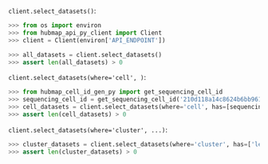 `client.select_datasets()`:
```python
>>> from os import environ
>>> from hubmap_api_py_client import Client
>>> client = Client(environ['API_ENDPOINT'])

>>> all_datasets = client.select_datasets()
>>> assert len(all_datasets) > 0

```

`client.select_datasets(where='cell', )`:
```python
>>> from hubmap_cell_id_gen_py import get_sequencing_cell_id
>>> sequencing_cell_id = get_sequencing_cell_id('210d118a14c8624b6bb9610a9062656e','AAACAACGAAACGTGG')
>>> cell_datasets = client.select_datasets(where='cell', has=[sequencing_cell_id])
>>> assert len(cell_datasets) > 0

```

`client.select_datasets(where='cluster', ...)`:
```python
>>> cluster_datasets = client.select_datasets(where='cluster', has=['leiden-UMAP-1ca63edfa35971f475c91d92f4a70cb0-0'])
>>> assert len(cluster_datasets) > 0

```
